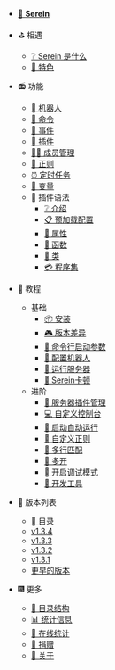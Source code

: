 
- [📘 **Serein**](https://github.com/Zaitonn/Serein)


- ⛳ 相遇
  - [❔ Serein 是什么](README.md)
  - [💎 特色](Feature.md)

- 📻 功能
  - [🤖 机器人](Function/Bot.md)
  - [🔩 命令](Function/Command.md)
  - [🎄 事件](Function/Event.md)
  - [🧩 插件](Function/JSPlugin.md)
  - [👨‍💼 成员管理](Function/Member.md)
  - [📜 正则](Function/Regex.md)
  - [⏰ 定时任务](Function/Task.md)
  - [🎨 变量](Function/Variables.md)
  - 📝 插件语法
    - [❔ 介绍](Function/JSDocs/README.md)
    - [📋 预加载配置](Function/JSDocs/PreLoadConfig.md)
    - [🔖 属性](Function/JSDocs/Properties.md)
    - [🍭 函数](Function/JSDocs/Func.md)
    - [🧷 类](Function/JSDocs/Class.md)
    - [💳 程序集](Function/JSDocs/Assembly.md)
- 🔮 教程
  - 基础
    - [📦 安装](Tutorial/Install.md)
    - [🎮 版本差异](Tutorial/DifferentVersions.md)
    - [🎯 命令行启动参数](Tutorial/SetupArgs.md)
    - [🤖 配置机器人](Tutorial/Bot.md)
    - [🚛 运行服务器](Tutorial/RunServer.md)
    - [🧨 Serein卡顿](Tutorial/Lagging.md)
  - 进阶
    - [🛒 服务器插件管理](Tutorial/ServerPlugins.md)
    - [💻 自定义控制台](Tutorial/CustomConsole.md)
    - [🎍 启动自动运行](Tutorial/AutoRun.md)
    - [🧵 自定义正则](Tutorial/CustomRegex.md)
    - [📑 多行匹配](Tutorial/MuiltLineMatch.md)
    - [📂 多开](Tutorial/MulitOpen.md)
    - [🔧 开启调试模式](Tutorial/DebugMode.md)
    - [🔨 开发工具](Tutorial/DevelopmentTool.md)

- 🎡 版本列表
  - [📖 目录](Versions/README.md)
  - [v1.3.4](Versions/v1.3.4.md)
  - [v1.3.3](Versions/v1.3.3.md)
  - [v1.3.2](Versions/v1.3.2.md)
  - [v1.3.1](Versions/v1.3.1.md)
  - [更早的版本](https://github.com/Zaitonn/Serein/releases)

- 🎆 更多
  - [📁 目录结构](More/Structure.md)
  - [📊 统计信息](More/Status.md)
  - [🚄 在线统计](More/Online.html)
  - [💖 捐赠](More/Donate.md)
  - [📔 关于](More/About.md)
